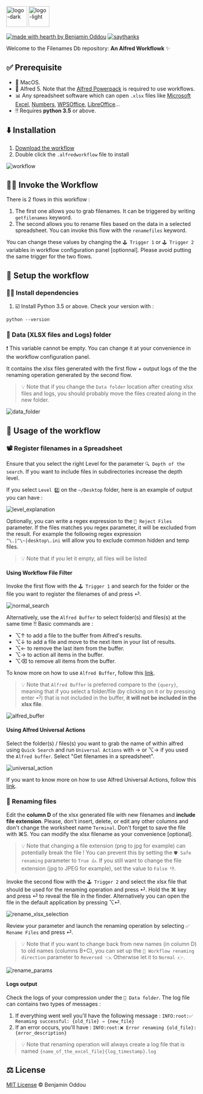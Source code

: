 <img src="public/logo-dark.png#gh-dark-mode-only" alt="logo-dark" height="55"/>
<img src="public/logo-light.png#gh-light-mode-only" alt="logo-light" height="55"/>

[![made with hearth by Benjamin Oddou](https://img.shields.io/badge/made%20with%20%E2%99%A5%20by-benjamin%20oddou-F9DE64.svg?style=flat)](https://github.com/BenjaminOddou)
[![saythanks](https://img.shields.io/badge/say-thanks-DEAA00.svg?style=flat)](https://saythanks.io/to/BenjaminOddou)

Welcome to the Filenames Db repository: **An Alfred Workflowk** ✨

## ✅ Prerequisite

* 🍎 MacOS.
* 🎩 Alfred 5. Note that the [Alfred Powerpack](https://www.alfredapp.com/powerpack/) is required to use workflows.
* 📊 Any spreadsheet software which can open `.xlsx` files like [Microsoft Excel](https://apps.apple.com/fr/app/microsoft-excel/id462058435?mt=12), [Numbers](https://apps.apple.com/us/app/numbers/id409203825?mt=12), [WPSOffice](https://apps.apple.com/fr/app/wps-office-pdf-docs-sheets/id1468073139?mt=12), [LibreOffice](https://www.libreoffice.org/download/download-libreoffice/)...
* ‼️ Requires **python 3.5** or above.

## ⬇️ Installation

1. [Download the workflow](https://github.com/BenjaminOddou/alfred-filenames-db/releases/latest)
2. Double click the `.alfredworkflow` file to install

![workflow](src/images/workflow.webp)

## 🧙‍♂️ Invoke the Workflow

There is 2 flows in this workflow :

1. The first one allows you to grab filenames. It can be triggered by writing `getfilenames` keyword.
2. The second allows you to rename files based on the data in a selected spreadsheet. You can invoke this flow with the `renamefiles` keyword.

You can change these values by changing the `🕹️ Trigger 1` or `🕹️ Trigger 2` variables in workflow configuration panel [optionnal]. Please avoid putting the same trigger for the two flows.

## 🧰 Setup the workflow

### 👨‍💻 Install dependencies

1. ☑️ Install Python 3.5 or above. Check your version with :

```shell
python --version
```

### 📂 Data (XLSX files and Logs) folder

❗ This variable cannot be empty. You can change it at your convenience in the workflow configuration panel.

It contains the xlsx files generated with the first flow + output logs of the the renaming operation generated by the second flow.

> 💡 Note that if you change the `Data folder` location after creating xlsx files and logs, you should probably move the files created along in the new folder.

![data_folder](src/images/data_folder.webp)

## 🤖 Usage of the workflow

### 📽️ Register filenames in a Spreadsheet

Ensure that you select the right Level for the parameter `🔍 Depth of the search`. If you want to include files in subdirectories increase the depth level.

If you select `Level 2️⃣` on the `~/Desktop` folder, here is an example of output you can have :

![level_explanation](src/images/level_explanation.webp)

Optionally, you can write a regex expression to the `🚫 Reject Files` parameter. If the files matches you regex parameter, it will be excluded from the result. For example the following regex expression `^\.|^\~|desktop\.ini` will allow you to exclude common hidden and temp files.

> 💡 Note that if you let it empty, all files will be listed

#### Using Workflow File Filter

Invoke the first flow with the `🕹️ Trigger 1` and search for the folder or the file you want to register the filenames of and press ⏎.

![normal_search](src/images/normal_search.webp)

Alternatively, use the `Alfred Buffer` to select folder(s) and files(s) at the same time !! Basic commands are :

* ⌥↑ to add a file to the buffer from Alfred's results.
* ⌥↓ to add a file and move to the next item in your list of results.
* ⌥← to remove the last item from the buffer.
* ⌥→ to action all items in the buffer.
* ⌥⌫ to remove all items from the buffer.

To know more on how to use `Alfred Buffer`, follow this [link](https://www.alfredapp.com/help/features/file-search/#file-buffer).

> 💡 Note that `Alfred Buffer` is preferred compare to the `{query}`, meaning that if you select a folder/file (by clicking on it or by pressing enter ⏎) that is not included in the buffer, **it will not be included in the xlsx file**.

![alfred_buffer](src/images/alfred_buffer.webp)

#### Using Alfred Universal Actions

Select the folder(s) / files(s) you want to grab the name of within alfred using `Quick Search` and run `Universal Actions` with → or ⌥→ if you used the `Alfred buffer`. Select "Get filenames in a spreadsheet".

![universal_action](src/images/universal_action.webp)

If you want to know more on how to use Alfred Universal Actions, follow this [link](https://www.alfredapp.com/help/features/universal-actions/).

### 💽 Renaming files

Edit the **column D** of the xlsx generated file with new filenames and **include file extension**. Please, don't insert, delete, or edit any other columns and don't change the worksheet name `Terminal`. Don't forget to save the file with ⌘S. You can modify the xlsx filename as your convenience [optional].

> 💡 Note that changing a file extension (png to jpg for example) can potentially break the file ! You can prevent this by setting the `🛡️ Safe renaming` parameter to `True 👍`. If you still want to change the file extension (jpg to JPEG for example), set the value to `False 👎`.

Invoke the second flow with the `🕹️ Trigger 2` and select the xlsx file that should be used for the renaming operation and press ⏎. Hold the ⌘ key and press ⏎ to reveal the file in the finder. Alternatively you can open the file in the default application by pressing ⌥⏎.

![rename_xlsx_selection](src/images/rename_xlsx_selection.webp)

Review your parameter and launch the renaming operation by selecting `✅ Rename Files` and press ⏎.

> 💡 Note that if you want to change back from new names (in column D) to old names (columns B+C), you can set up the `🌊 Workflow renaming direction` parameter to `Reversed 👈`. Otherwise let it to `Normal 👉`.

![rename_params](src/images/rename_params.webp)

#### Logs output

Check the logs of your compression under the `📂 Data folder`. The log file can contains two types of messages : 

1. If everything went well you'll have the following message : `INFO:root:✅ Renaming successful: {old_file} ⇒ {new_file}`
2. If an error occurs, you'll have : `INFO:root:❌ Error renaming {old_file}: {error_description}`

> 💡 Note that renaming operation will always create a log file that is named `{name_of_the_excel_file}{log_timestamp}.log`

## ⚖️ License

[MIT License](LICENSE) © Benjamin Oddou
